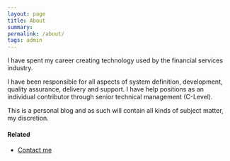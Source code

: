 ```yaml
---
layout: page
title: About
summary: 
permalink: /about/
tags: admin
---
```


I have spent my career creating technology used by the financial services industry.

I have been responsible for all aspects of system definition, development, quality assurance, delivery and support. I have help positions as an individual contributor through senior technical management (C-Level).

This is a personal blog and as such will contain all kinds of subject matter, my discretion.

#### Related
- [Contact me]({{site.baseurl}}/contact/index.html)
